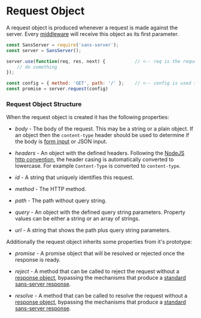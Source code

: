 # Request Object

A request object is produced whenever a request is made against the server. Every [middleware](https://github.com/byu-oit-appdev/sans-server/tree/master/docs/middleware.md) will receive this object as its first parameter.

```js
const SansServer = require('sans-server');
const server = SansServer();

server.use(function(req, res, next) {           // <-- req is the request object
    // do something
});

const config = { method: 'GET', path: '/' };    // <-- config is used to generate the request object
const promise = server.request(config)
```

### Request Object Structure

When the request object is created it has the following properties:

- *body* - The body of the request. This may be a string or a plain object. If an object then the `content-type` header should be used to determine if the body is [form input](./sans-server.md#form-body-format) or JSON input.

- *headers* - An object with the defined headers. Following the [NodeJS http convention](https://nodejs.org/api/http.html#http_message_headers), the header casing is automatically converted to lowercase. For example `Content-Type` is converted to `content-type`.

- *id* - A string that uniquely identifies this request.

- *method* - The HTTP method.

- *path* - The path without query string.

- *query* - An object with the defined query string parameters. Property values can be either a string or an array of strings.

- *url* - A string that shows the path plus query string parameters.

Additionally the request object inherits some properties from it's prototype:

- *promise* - A promise object that will be resolved or rejected once the response is ready.

- *reject* - A method that can be called to reject the request without a [response object](https://github.com/byu-oit-appdev/sans-server/tree/master/docs/response-object.md), bypassing the mechanisms that produce a [standard sans-server response](https://github.com/byu-oit-appdev/sans-server/tree/master/docs/sans-server.md#request).

- *resolve* - A method that can be called to resolve the request without a [response object](https://github.com/byu-oit-appdev/sans-server/tree/master/docs/response-object.md), bypassing the mechanisms that produce a [standard sans-server response](https://github.com/byu-oit-appdev/sans-server/tree/master/docs/sans-server.md#request).